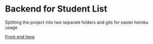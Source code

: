 # Backend for Student List
Splitting the project into two separate folders and gits for easier heroku usage
<p>
<a href="https://github.com/ethankaplan/student-list-front">Front end here</a>